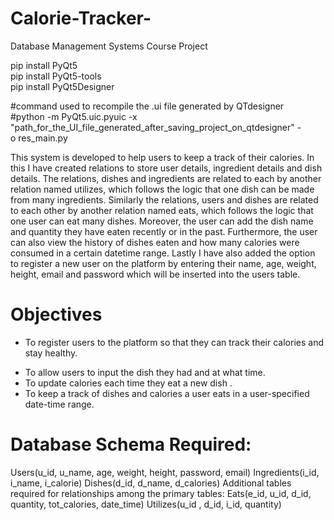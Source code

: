 # Calorie-Tracker-
Database Management Systems Course Project

pip install PyQt5 </br>
pip install PyQt5-tools </br>
pip install PyQt5Designer</br>

#command used to recompile the .ui file generated by QTdesigner </br>
#python -m PyQt5.uic.pyuic -x "path_for_the_UI_file_generated_after_saving_project_on_qtdesigner" -o res_main.py </br>

This system is developed to help users to keep a track of their calories. In this I have created relations to store user details, ingredient details and dish details. The relations, dishes and ingredients are related to each by another relation named utilizes, which follows the logic that one dish can be made from many ingredients. Similarly the relations, users and dishes are related to each other by another relation named eats, which follows the logic that one user can eat many dishes. Moreover, the user can add the dish name and quantity they have eaten recently or in the past. Furthermore, the user can also view the history of dishes eaten and how many calories were consumed in a certain datetime range. Lastly I have also added the option to register a new user on the platform by entering their name, age, weight, height, email and password which will be inserted into the users table.

# Objectives
- To register users to the platform so that they can track their calories and stay healthy.
+ To allow users to input the dish they had and at what time.
+ To update calories each time they eat a new dish .
+ To keep a track of dishes and calories a user eats in a user-specified date-time range.

# Database Schema Required: 
Users(u_id, u_name, age, weight, height, password, email)
Ingredients(i_id, i_name, i_calorie) 
Dishes(d_id, d_name, d_calories)
Additional tables required for relationships among the primary tables: 
Eats(e_id, u_id, d_id, quantity, tot_calories, date_time) 
Utilizes(u_id , d_id, i_id, quantity)


